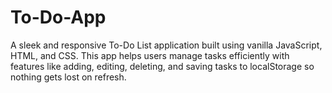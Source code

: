 # To-Do-App
A sleek and responsive To-Do List application built using vanilla JavaScript, HTML, and CSS. This app helps users manage tasks efficiently with features like adding, editing, deleting, and saving tasks to localStorage so nothing gets lost on refresh.
